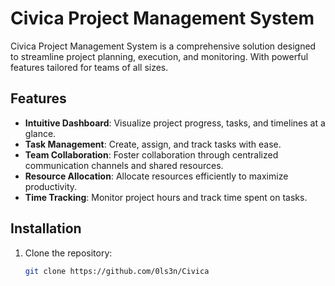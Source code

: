 # Civica Project Management System

Civica Project Management System is a comprehensive solution designed to streamline project planning, execution, and monitoring. With powerful features tailored for teams of all sizes.

## Features

- **Intuitive Dashboard**: Visualize project progress, tasks, and timelines at a glance.
- **Task Management**: Create, assign, and track tasks with ease.
- **Team Collaboration**: Foster collaboration through centralized communication channels and shared resources.
- **Resource Allocation**: Allocate resources efficiently to maximize productivity.
- **Time Tracking**: Monitor project hours and track time spent on tasks.

## Installation

1. Clone the repository:

   ```bash
   git clone https://github.com/0ls3n/Civica

